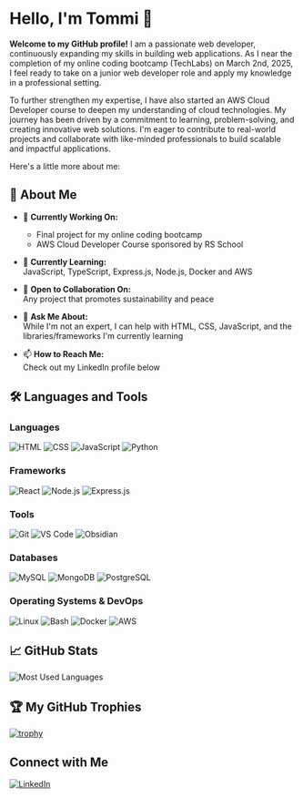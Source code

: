# Hello, I'm Tommi 👋

**Welcome to my GitHub profile!** 
I am a passionate web developer, continuously expanding my skills in building web applications. As I near the completion of my online coding bootcamp (TechLabs) on March 2nd, 2025, I feel ready to take on a junior web developer role and apply my knowledge in a professional setting.  

To further strengthen my expertise, I have also started an AWS Cloud Developer course to deepen my understanding of cloud technologies. My journey has been driven by a commitment to learning, problem-solving, and creating innovative web solutions. I'm eager to contribute to real-world projects and collaborate with like-minded professionals to build scalable and impactful applications.  

Here's a little more about me:
## 🚀 About Me

- 🔭 **Currently Working On:**  
  - Final project for my online coding bootcamp  
  - AWS Cloud Developer Course sponsored by RS School  

- 🌱 **Currently Learning:**  
  JavaScript, TypeScript, Express.js, Node.js, Docker and AWS  

- 👯 **Open to Collaboration On:**  
  Any project that promotes sustainability and peace  

- 💬 **Ask Me About:**  
  While I'm not an expert, I can help with HTML, CSS, JavaScript, and the libraries/frameworks I'm currently learning  

- 📫 **How to Reach Me:**  
  Check out my LinkedIn profile below  

## 🛠️ Languages and Tools

### Languages
![HTML](https://img.shields.io/badge/HTML5-E34F26?style=for-the-badge&logo=html5&logoColor=white)
![CSS](https://img.shields.io/badge/CSS3-1572B6?style=for-the-badge&logo=css3&logoColor=white)
![JavaScript](https://img.shields.io/badge/JavaScript-F7DF1E?style=for-the-badge&logo=javascript&logoColor=black)
![Python](https://img.shields.io/badge/Python-3776AB?style=for-the-badge&logo=python&logoColor=white)

### Frameworks
![React](https://img.shields.io/badge/React-20232A?style=for-the-badge&logo=react&logoColor=61DAFB)
![Node.js](https://img.shields.io/badge/Node.js-339933?style=for-the-badge&logo=node-dot-js&logoColor=white)
![Express.js](https://img.shields.io/badge/Express.js-404D59?style=for-the-badge)

### Tools
![Git](https://img.shields.io/badge/Git-F05032?style=for-the-badge&logo=git&logoColor=white)
![VS Code](https://img.shields.io/badge/VS%20Code-007ACC?style=for-the-badge&logo=visual-studio-code&logoColor=white)
![Obsidian](https://img.shields.io/badge/Obsidian-483699?style=for-the-badge&logo=obsidian&logoColor=white)

### Databases
![MySQL](https://img.shields.io/badge/MySQL-4479A1?style=for-the-badge&logo=mysql&logoColor=white)
![MongoDB](https://img.shields.io/badge/MongoDB-4EA94B?style=for-the-badge&logo=mongodb&logoColor=white)
![PostgreSQL](https://img.shields.io/badge/PostgreSQL-336791?style=for-the-badge&logo=postgresql&logoColor=white)

### Operating Systems & DevOps
![Linux](https://img.shields.io/badge/Linux-FCC624?style=for-the-badge&logo=linux&logoColor=black)
![Bash](https://img.shields.io/badge/Bash-4EAA25?style=for-the-badge&logo=gnu-bash&logoColor=white)
![Docker](https://img.shields.io/badge/Docker-2496ED?style=for-the-badge&logo=docker&logoColor=white)
![AWS](https://img.shields.io/badge/AWS-232F3E?style=for-the-badge&logo=amazon-aws&logoColor=white)

## 📈 GitHub Stats
![Most Used Languages](https://github-readme-stats.vercel.app/api/top-langs/?username=TommiNICE&layout=compact&theme=default&langs_count=8)

## 🏆 My GitHub Trophies

[![trophy](https://github-profile-trophy.vercel.app/?username=TommiNICE&theme=onedark)](https://github.com/ryo-ma/github-profile-trophy)

## Connect with Me

[![LinkedIn](https://img.shields.io/badge/LinkedIn-blue?style=flat&logo=linkedin)](https://www.linkedin.com/in/tom-varga-73b656b9/)

